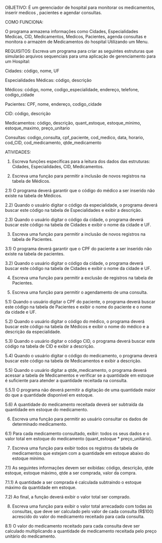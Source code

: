 OBJETIVO:
  É um gerenciador de hospital para monitorar os medicamentos, inserir medicos , pacientes e agendar consultas.
  
COMO FUNCIONA:

O programa armazena informações como Cidades, Especialidades Medicas, CID, Medicamentos, Medicos, Pacientes, agenda consultas e monitora o armazém de Medicamentos do hospital Utilizando um Menu.

REQUISITOS:
    Escreva um programa para criar as seguintes estruturas que simularão arquivos sequenciais para uma aplicação de gerenciamento para um Hospital:

Cidades: código, nome, UF

Especialidades Médicas: código, descrição

Médicos: código, nome, codigo_especialidade, endereço, telefone, codigo_cidade

Pacientes: CPF, nome, endereço, codigo_cidade

CID: código, descrição

Medicamentos: código, descrição, quant_estoque, estoque_minimo, estoque_maximo, preço_unitario

Consultas: codigo_consulta, cpf_paciente, cod_medico, data, horario, cod_CID, cod_medicamento, qtde_medicamento

ATIVIDADES:

1) Escreva funções específicas para a leitura dos dados das estruturas: Cidades, Especialidades, CID, Medicamentos.

2) Escreva uma função para permitir a inclusão de novos registros na tabela de Médicos.

2.1) O programa deverá garantir que o código do médico a ser inserido não existe na tabela de Médicos.

2.2) Quando o usuário digitar o código da especialidade, o programa deverá buscar este código na tabela de Especialidades e exibir a descrição.

2.3) Quando o usuário digitar o código da cidade, o programa deverá buscar este código na tabela de Cidades e exibir o nome da cidade e UF.

3) Escreva uma função para permitir a inclusão de novos registros na tabela de Pacientes.

3.1) O programa deverá garantir que o CPF do paciente a ser inserido não existe na tabela de pacientes.

3.2) Quando o usuário digitar o código da cidade, o programa deverá buscar este código na tabela de Cidades e exibir o nome da cidade e UF.

4) Escreva uma função para permitir a exclusão de registros na tabela de Pacientes.

5) Escreva uma função para permitir o agendamento de uma consulta.

5.1) Quando o usuário digitar o CPF do paciente, o programa deverá buscar este código na tabela de Pacientes e exibir o nome do paciente e o nome da cidade e UF.

5.2) Quando o usuário digitar o código do médico, o programa deverá buscar este código na tabela de Médicos e exibir o nome do médico e a descrição da especialidade.

5.3) Quando o usuário digitar o código CID, o programa deverá buscar este código na tabela de CID e exibir a descrição.

5.4) Quando o usuário digitar o código do medicamento, o programa deverá buscar este código na tabela de Medicamentos e exibir a descrição.

5.5) Quando o usuário digitar a qtde_medicamento, o programa deverá acessar a tabela de Medicamentos e verificar se a quantidade em estoque é suficiente para atender a quantidade receitada na consulta.

5.5.1) O programa não deverá permitir a digitação de uma quantidade maior do que a quantidade disponível em estoque.

5.6) A quantidade do medicamento receitada deverá ser subtraída da quantidade em estoque do medicamento.

6) Escreva uma função para permitir ao usuário consultar os dados de determinado medicamento.

6.1) Para cada medicamento consultado, exibir: todos os seus dados e o valor total em estoque do medicamento (quant_estoque * preço_unitário).

7) Escreva uma função para exibir todos os registros da tabela de medicamentos que estejam com a quantidade em estoque abaixo do estoque mínimo. 

7.1) As seguintes informações devem ser exibidas: código, descrição, qtde estoque, estoque máximo, qtde a ser comprada, valor da compra.

7.1.1) A quantidade a ser comprada é calculada subtraindo o estoque máximo da quantidade em estoque.

7.2) Ao final, a função deverá exibir o valor total ser comprado.

8) Escreva uma função para exibir o valor total arrecadado com todas as consultas, que deve ser calculado pelo valor de cada consulta (R$100) acrescido do valor do medicamento receitado para cada consulta.

8.1) O valor do medicamento receitado para cada consulta deve ser calculado multiplicando a quantidade de medicamento receitada pelo preço unitário do medicamento.
